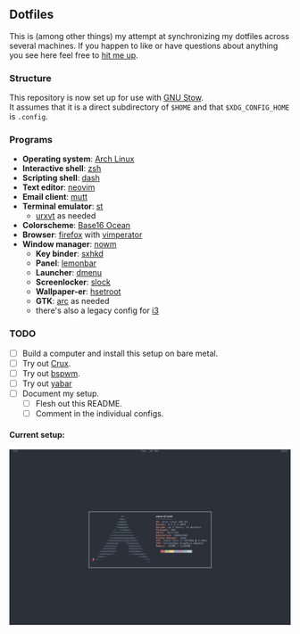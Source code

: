 ## Dotfiles

This is (among other things) my attempt at synchronizing my dotfiles across
several machines. If you happen to like or have questions about anything you
see here feel free to [hit me up](mailto:ehernandez@email.wm.edu).

### Structure

This repository is now set up for use with [GNU Stow](https://www.gnu.org/software/stow/).  
It assumes that it is a direct subdirectory of `$HOME` and that `$XDG_CONFIG_HOME` is `.config`.

### Programs

- **Operating system**: [Arch Linux](http://archlinux.org)
- **Interactive shell**: [zsh](http://zsh.sourceforge.net/)
- **Scripting shell**: [dash](https://wiki.archlinux.org/index.php/Dash)
- **Text editor**: [neovim](http://neovim.io)
- **Email client**: [mutt](http://www.mutt.org/)
- **Terminal emulator**: [st](http://st.suckless.org)
	- [urxvt](http://software.schmorp.de/pkg/rxvt-unicode.html) as needed
- **Colorscheme**: [Base16 Ocean](http://chriskempson.github.io/base16#ocean)
- **Browser**: [firefox](https://www.mozilla.org/firefox/) with [vimperator](http://www.vimperator.org/)
- **Window manager**: [nowm](http://github.com/syntactician/nowm)
	- **Key binder**: [sxhkd](https://github.com/baskerville/sxhkd)
	- **Panel**: [lemonbar](https://github.com/LemonBoy/bar)
	- **Launcher**: [dmenu](https://dmenu.suckless.org)
	- **Screenlocker**: [slock](https://tools.suckless.org/slock)
	- **Wallpaper-er**: [hsetroot](https://slackbuilds.org/repository/13.37/desktop/hsetroot/)
	- **GTK**: [arc](https://github.com/horst3180/arc-theme) as needed
	- there's also a legacy config for [i3](https://i3wm.org/)

### TODO

- [ ] Build a computer and install this setup on bare metal.
- [ ] Try out [Crux](http://crux.nu).
- [ ] Try out [bspwm](https://github.com/baskerville/bspwm).
- [ ] Try out [yabar](https://github.com/geommer/yabar)
- [ ] Document my setup.
	- [ ] Flesh out this README.
	- [ ] Comment in the individual configs.

#### Current setup:
![nowm on Arch](screen.png)
